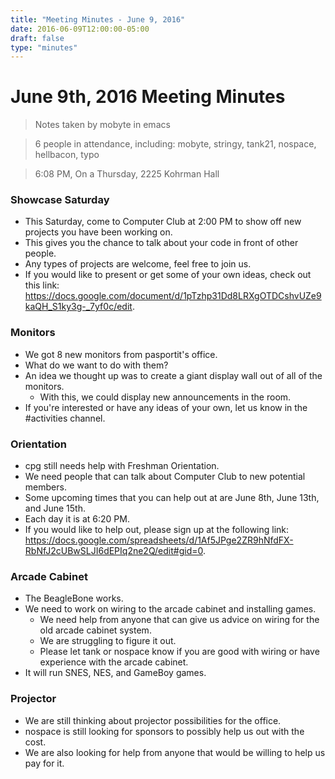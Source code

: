 ```yaml
---
title: "Meeting Minutes - June 9, 2016"
date: 2016-06-09T12:00:00-05:00
draft: false
type: "minutes"
---
```


# June 9th, 2016 Meeting Minutes
> Notes taken by mobyte in emacs

> 6 people in attendance, including: mobyte, stringy, tank21, nospace, hellbacon, typo

> 6:08 PM, On a Thursday, 2225 Kohrman Hall

### Showcase Saturday
- This Saturday, come to Computer Club at 2:00 PM to show off new projects you have been working on.
- This gives you the chance to talk about your code in front of other people.
- Any types of projects are welcome, feel free to join us.
- If you would like to present or get some of your own ideas, check out this link: https://docs.google.com/document/d/1pTzhp31Dd8LRXgOTDCshvUZe9kaQH_S1ky3g-_7yf0c/edit.

### Monitors
- We got 8 new monitors from pasportit's office.
- What do we want to do with them?
- An idea we thought up was to create a giant display wall out of all of the monitors.
  - With this, we could display new announcements in the room.
- If you're interested or have any ideas of your own, let us know in the #activities channel.

### Orientation
- cpg still needs help with Freshman Orientation.
- We need people that can talk about Computer Club to new potential members.
- Some upcoming times that you can help out at are June 8th, June 13th, and June 15th.
- Each day it is at 6:20 PM.
- If you would like to help out, please sign up at the following link: https://docs.google.com/spreadsheets/d/1Af5JPge2ZR9hNfdFX-RbNfJ2cUBwSLJI6dEPIq2ne2Q/edit#gid=0.

### Arcade Cabinet
- The BeagleBone works.
- We need to work on wiring to the arcade cabinet and installing games.
  - We need help from anyone that can give us advice on wiring for the old arcade cabinet system.
  - We are struggling to figure it out.
  - Please let tank or nospace know if you are good with wiring or have experience with the arcade cabinet.
- It will run SNES, NES, and GameBoy games.

### Projector
- We are still thinking about projector possibilities for the office.
- nospace is still looking for sponsors to possibly help us out with the cost.
- We are also looking for help from anyone that would be willing to help us pay for it.
